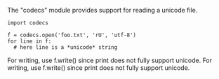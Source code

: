 The "codecs" module provides support for reading a unicode file.
    
```    
import codecs

f = codecs.open('foo.txt', 'rU', 'utf-8')
for line in f:
  # here line is a *unicode* string
```

For writing, use f.write() since print does not fully support unicode.
For writing, use f.write() since print does not fully support unicode.
